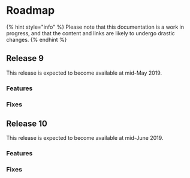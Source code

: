 # Roadmap

{% hint style="info" %}
Please note that this documentation is a work in progress, and that the content and links are likely to undergo drastic changes. 
{% endhint %}

## Release 9

This release is expected to become available at mid-May 2019.

### Features

### Fixes



## Release 10

This release is expected to become available at mid-June 2019.

### Features

### Fixes

